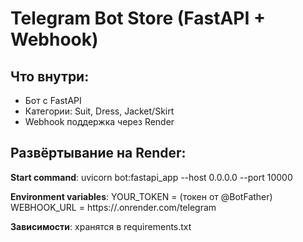 
# Telegram Bot Store (FastAPI + Webhook)

## Что внутри:
- Бот с FastAPI
- Категории: Suit, Dress, Jacket/Skirt
- Webhook поддержка через Render

## Развёртывание на Render:

**Start command**:
uvicorn bot:fastapi_app --host 0.0.0.0 --port 10000

**Environment variables**:
YOUR_TOKEN = (токен от @BotFather)
WEBHOOK_URL = https://<your-app>.onrender.com/telegram

**Зависимости**: хранятся в requirements.txt
